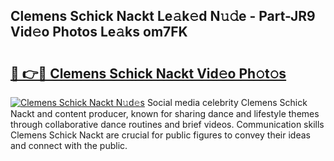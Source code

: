## Clemens Schick Nackt Le𝚊k𝚎d N𝚞𝚍e - Part-JR9 Vid𝚎o Photos Le𝚊ks om7FK

# <h2><a href="http://fba09u.evod.top/?m=Clemens+Schick+Nackt">🔗 👉🔴 Clemens Schick Nackt Vid𝚎o Ph𝚘t𝚘s</a></h2>

[![Clemens Schick Nackt N𝚞d𝚎s](https://i.imgur.com/8V9OHl7.gif)](http://fba09u.evod.top/?m=Clemens+Schick+Nackt)
Social media celebrity Clemens Schick Nackt and content producer, known for sharing dance and lifestyle themes through collaborative dance routines and brief videos. Communication skills Clemens Schick Nackt are crucial for public figures to convey their ideas and connect with the public. 
